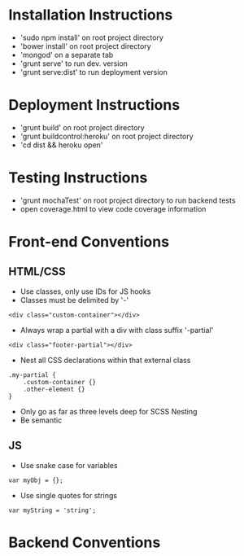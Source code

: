 Installation Instructions
=====================
- 'sudo npm install' on root project directory
- 'bower install' on root project directory
- 'mongod' on a separate tab
- 'grunt serve' to run dev. version
- 'grunt serve:dist' to run deployment version

Deployment Instructions
=====================
- 'grunt build' on root project directory
- 'grunt buildcontrol:heroku' on root project directory
- 'cd dist && heroku open'

Testing Instructions
=====================
- 'grunt mochaTest' on root project directory to run backend tests
- open coverage.html to view code coverage information

Front-end Conventions
=====================
HTML/CSS
---------------------
- Use classes, only use IDs for JS hooks
- Classes must be delimited by '-'
```
<div class="custom-container"></div>
```

- Always wrap a partial with a div with class suffix '-partial'
```
<div class="footer-partial"></div>
```
- Nest all CSS declarations within that external class
```
.my-partial {
	.custom-container {}
	.other-element {}
}
```

- Only go as far as three levels deep for SCSS Nesting
- Be semantic

JS
---------------------
- Use snake case for variables
```
var myObj = {};
```
- Use single quotes for strings
```
var myString = 'string';
```


Backend Conventions
=====================
